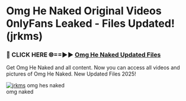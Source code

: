 # Omg He Naked Original Videos 0nlyFans Leaked - Files Updated! (jrkms)

<h3>🔴 CLICK HERE 🌐==►► <a href="https://tinyurl.com/yckcrads" rel="nofollow">Omg He Naked Updated Files</a></h3>

Get Omg He Naked and all content. Now you can access all videos and pictures of Omg He Naked. New Updated Files 2025!

[![jrkms](https://i.imgur.com/hpKpOFt.gif)](https://tinyurl.com/yckcrads)
omg hes naked<br>
omg naked